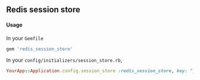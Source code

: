 ## Redis session store
#### Usage

In your `Gemfile`
````ruby
gem 'redis_session_store'
````

In your `config/initializers/session_store.rb`,
````ruby
YourApp::Application.config.session_store :redis_session_store, key: "_your_key"
````
	
